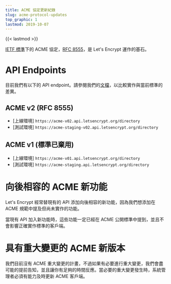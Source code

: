 ```yaml
---
title: ACME 協定更新紀錄
slug: acme-protocol-updates
top_graphic: 1
lastmod: 2019-10-07
---
```


{{< lastmod >}}

[IETF 標準](https://letsencrypt.org/2019/03/11/acme-protocol-ietf-standard.html)下的 ACME 協定，[RFC 8555](https://datatracker.ietf.org/doc/rfc8555/)，是 Let's Encrypt 運作的基石。

# API Endpoints

目前我們有以下的 API endpoint。請參閱我們的[文檔](https://github.com/letsencrypt/boulder/blob/master/docs/acme-divergences.md)，以比較實作與當前標準的差異。

## ACME v2 (RFC 8555)

* [上線環境] `https://acme-v02.api.letsencrypt.org/directory`
* [測試環境] `https://acme-staging-v02.api.letsencrypt.org/directory`

## ACME v1 (標準已棄用)

* [上線環境] `https://acme-v01.api.letsencrypt.org/directory`
* [測試環境] `https://acme-staging.api.letsencrypt.org/directory`

# 向後相容的 ACME 新功能

Let's Encrypt 經常替現有的 API 添加向後相容的新功能，因為我們想添加在 ACME 規範中提及但尚未實作的功能。

當現有 API 加入新功能時，這些功能一定已經在 ACME 公開標準中提到，並且不會影響正確實作標準的客戶端。


# 具有重大變更的 ACME 新版本

我們目前沒有 ACME 重大變更的計畫，不過如果有必要進行重大變更，我們會盡可能的提前告知，並且讓你有足夠的時間反應。當必要的重大變更發生時，系統管理者必須有能力及時更新 ACME 客戶端。